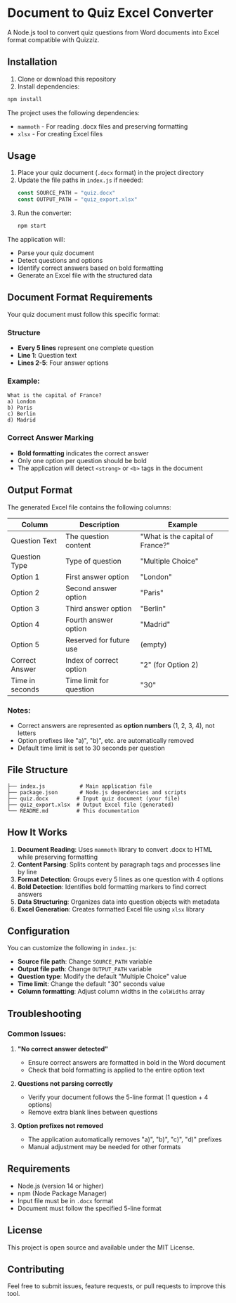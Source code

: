 # Document to Quiz Excel Converter

A Node.js tool to convert quiz questions from Word documents into Excel format compatible with Quizziz.

## Installation

1. Clone or download this repository
2. Install dependencies:

```bash
npm install
```

The project uses the following dependencies:
- `mammoth` - For reading .docx files and preserving formatting
- `xlsx` - For creating Excel files

## Usage

1. Place your quiz document (`.docx` format) in the project directory
2. Update the file paths in `index.js` if needed:
   ```javascript
   const SOURCE_PATH = "quiz.docx"
   const OUTPUT_PATH = "quiz_export.xlsx"
   ```
3. Run the converter:
   ```bash
   npm start
   ```

The application will:
- Parse your quiz document
- Detect questions and options
- Identify correct answers based on bold formatting
- Generate an Excel file with the structured data

## Document Format Requirements

Your quiz document must follow this specific format:

### Structure
- **Every 5 lines** represent one complete question
- **Line 1**: Question text
- **Lines 2-5**: Four answer options

### Example:
```
What is the capital of France?
a) London
b) Paris
c) Berlin
d) Madrid
```

### Correct Answer Marking
- **Bold formatting** indicates the correct answer
- Only one option per question should be bold
- The application will detect `<strong>` or `<b>` tags in the document

## Output Format

The generated Excel file contains the following columns:

| Column | Description | Example |
|--------|-------------|---------|
| Question Text | The question content | "What is the capital of France?" |
| Question Type | Type of question | "Multiple Choice" |
| Option 1 | First answer option | "London" |
| Option 2 | Second answer option | "Paris" |
| Option 3 | Third answer option | "Berlin" |
| Option 4 | Fourth answer option | "Madrid" |
| Option 5 | Reserved for future use | (empty) |
| Correct Answer | Index of correct option | "2" (for Option 2) |
| Time in seconds | Time limit for question | "30" |

### Notes:
- Correct answers are represented as **option numbers** (1, 2, 3, 4), not letters
- Option prefixes like "a)", "b)", etc. are automatically removed
- Default time limit is set to 30 seconds per question

## File Structure

```
├── index.js           # Main application file
├── package.json       # Node.js dependencies and scripts
├── quiz.docx         # Input quiz document (your file)
├── quiz_export.xlsx  # Output Excel file (generated)
└── README.md         # This documentation
```

## How It Works

1. **Document Reading**: Uses `mammoth` library to convert .docx to HTML while preserving formatting
2. **Content Parsing**: Splits content by paragraph tags and processes line by line
3. **Format Detection**: Groups every 5 lines as one question with 4 options
4. **Bold Detection**: Identifies bold formatting markers to find correct answers
5. **Data Structuring**: Organizes data into question objects with metadata
6. **Excel Generation**: Creates formatted Excel file using `xlsx` library

## Configuration

You can customize the following in `index.js`:

- **Source file path**: Change `SOURCE_PATH` variable
- **Output file path**: Change `OUTPUT_PATH` variable  
- **Question type**: Modify the default "Multiple Choice" value
- **Time limit**: Change the default "30" seconds value
- **Column formatting**: Adjust column widths in the `colWidths` array

## Troubleshooting

### Common Issues:

1. **"No correct answer detected"**
   - Ensure correct answers are formatted in bold in the Word document
   - Check that bold formatting is applied to the entire option text

2. **Questions not parsing correctly**
   - Verify your document follows the 5-line format (1 question + 4 options)
   - Remove extra blank lines between questions

3. **Option prefixes not removed**
   - The application automatically removes "a)", "b)", "c)", "d)" prefixes
   - Manual adjustment may be needed for other formats

## Requirements

- Node.js (version 14 or higher)
- npm (Node Package Manager)
- Input file must be in `.docx` format
- Document must follow the specified 5-line format

## License

This project is open source and available under the MIT License.

## Contributing

Feel free to submit issues, feature requests, or pull requests to improve this tool.

